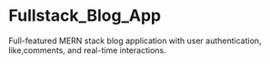 # Fullstack_Blog_App
Full-featured MERN stack blog application with user authentication, like,comments, and real-time interactions.
